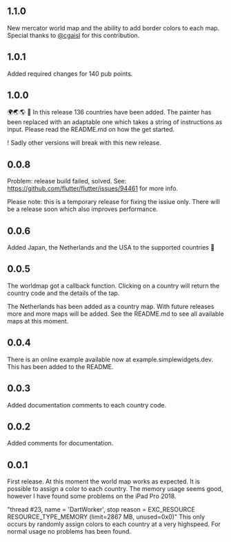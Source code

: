 ## 1.1.0
New mercator world map and the ability to add border colors to each map. 
Special thanks to [@cgaisl](https://github.com/cgaisl "GitHub") for this contribution.

## 1.0.1
Added required changes for 140 pub points.

## 1.0.0
🌍🌏🌎  🥳
In this release 136 countries have been added.
The painter has been replaced with an adaptable one which takes a string of instructions as input.
Please read the README.md on how the get started.

! Sadly other versions will break with this new release.

## 0.0.8
Problem: release build failed, solved.
See: https://github.com/flutter/flutter/issues/94461 for more info.

Please note: this is a temporary release for fixing the issiue only.
There will be a release soon which also improves performance.

## 0.0.6
Added Japan, the Netherlands and the USA to the supported countries 🎉

## 0.0.5
The worldmap got a callback function. Clicking on a country will return the country code and the details of the tap.

The Netherlands has been added as a country map.
With future releases more and more maps will be added.
See the README.md to see all available maps at this moment.

## 0.0.4
There is an online example available now at example.simplewidgets.dev. This has been added to the README.

## 0.0.3
Added documentation comments to each country code. 

## 0.0.2
Added comments for documentation.

## 0.0.1

First release. 
At this moment the world map works as expected. It is possible to assign a color to each country. The memory usage seems good, however I have found some problems on the iPad Pro 2018.  

"thread #23, name = 'DartWorker', stop reason = EXC_RESOURCE RESOURCE_TYPE_MEMORY (limit=2867 MB, unused=0x0)"
This only occurs by randomly assign colors to each country at a very highspeed. For normal usage no problems has been found.
